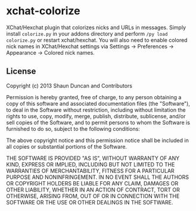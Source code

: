 xchat-colorize
==============

XChat/Hexchat plugin that colorizes nicks and URLs in messages. Simply install
`colorize.py` in your addons directory and perform `/py load colorize.py` or
restart xchat/hexchat. You will also need to enable colored nick names in
XChat/Hexchat settings via Settings -> Preferences -> Appearance -> Colored nick names.


License
-------
Copyright (c) 2013 Shaun Duncan and Contributors

Permission is hereby granted, free of charge, to any person obtaining a copy
of this software and associated documentation files (the "Software"), to deal
in the Software without restriction, including without limitation the rights
to use, copy, modify, merge, publish, distribute, sublicense, and/or sell
copies of the Software, and to permit persons to whom the Software is
furnished to do so, subject to the following conditions:

The above copyright notice and this permission notice shall be included in
all copies or substantial portions of the Software.

THE SOFTWARE IS PROVIDED "AS IS", WITHOUT WARRANTY OF ANY KIND, EXPRESS OR
IMPLIED, INCLUDING BUT NOT LIMITED TO THE WARRANTIES OF MERCHANTABILITY,
FITNESS FOR A PARTICULAR PURPOSE AND NONINFRINGEMENT. IN NO EVENT SHALL THE
AUTHORS OR COPYRIGHT HOLDERS BE LIABLE FOR ANY CLAIM, DAMAGES OR OTHER
LIABILITY, WHETHER IN AN ACTION OF CONTRACT, TORT OR OTHERWISE, ARISING FROM,
OUT OF OR IN CONNECTION WITH THE SOFTWARE OR THE USE OR OTHER DEALINGS IN
THE SOFTWARE.

